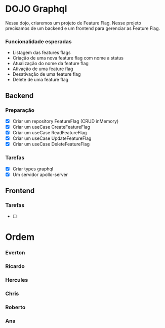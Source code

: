 # DOJO Graphql
  Nessa dojo, criaremos um projeto de Feature Flag.
  Nesse projeto precisamos de um backend e um frontend para gerenciar as Feature Flag.
  
### Funcionalidade esperadas
  - Listagem das features flags
  - Criação de uma nova feature flag com nome a status
  - Atualização do nome da feature flag
  - Ativação de uma feature flag
  - Desativação de uma feature flag
  - Delete de uma feature flag

## Backend

  ### Preparação
  - [X] Criar um repository FeatureFlag (CRUD inMemory)
  - [X] Criar um useCase CreateFeatureFlag
  - [X] Criar um useCase ReadFeatureFlag
  - [X] Criar um useCase UpdateFeatureFlag
  - [X] Criar um useCase DeleteFeatureFlag

### Tarefas
- [X] Criar types graphql
- [X] Um servidor apollo-server

## Frontend
### Tarefas
- [ ]


# Ordem 
### Everton
### Ricardo
### Hercules
### Chris
### Roberto
### Ana
